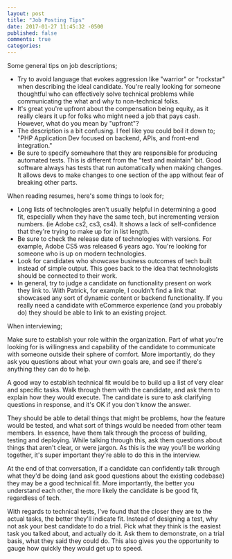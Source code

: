 ```yaml
---
layout: post
title: "Job Posting Tips"
date: 2017-01-27 11:45:32 -0500
published: false
comments: true
categories:
---
```


Some general tips on job descriptions;

 - Try to avoid language that evokes aggression like "warrior" or "rockstar" when describing the ideal candidate. You're really looking for someone thoughtful who can effectively solve technical problems while communicating the what and why to non-technical folks.
 - It's great you're upfront about the compensation being equity, as it really clears it up for folks who might need a job that pays cash. However, what do you mean by "upfront"?
 - The description is a bit confusing. I feel like you could boil it down to; "PHP Application Dev focused on backend, APIs, and front-end integration."
 - Be sure to specify somewhere that they are responsible for producing automated tests. This is different from the "test and maintain" bit. Good software always has tests that run automatically when making changes. It allows devs to make changes to one section of the app without fear of breaking other parts.

When reading resumes, here's some things to look for;

 - Long lists of technologies aren't usually helpful in determining a good fit, especially when they have the same tech, but incrementing version numbers. (ie Adobe cs2, cs3, cs4). It shows a lack of self-confidence that they're trying to make up for in list length.
 - Be sure to check the release date of technologies with versions. For example, Adobe CS5 was released 6 years ago. You're looking for someone who is up on modern technologies.
 - Look for candidates who showcase business outcomes of tech built instead of
 simple output. This goes back to the idea that technologists should be connected to their work.
 - In general, try to judge a candidate on functionality present on work they link to. With Patrick, for example, I couldn't find a link that showcased any sort of dynamic content or backend functionality. If you really need a candidate with eCommerce experience (and you probably do) they should be able to link to an existing project.

When interviewing;

Make sure to establish your role within the organization. Part of what you're
looking for is willingness and capability of the candidate to communicate with
someone outside their sphere of comfort. More importantly, do they ask you
questions about what your own goals are, and see if there's anything they can do
to help.

A good way to establish technical fit would be to build up a list of very clear
and specific tasks. Walk through them with the candidate, and ask them to
explain how they would execute. The candidate is sure to ask clarifying
questions in response, and it's OK if you don't know the answer.


 They should be able to detail things that might be problems, how the
 feature would be tested, and what sort of things would be needed from other team members. In essence, have them talk through the process of building, testing and deploying. While talking through this, ask them questions about things that aren't clear, or were jargon. As this is the way you'll be working together, it's super important they're able to do this in the interview.

 At the end of that conversation, if a candidate can confidently talk through what they'd be doing (and ask good questions about the existing codebase) they may be a good technical fit. More importantly, the better you understand each other, the more likely the candidate is be good fit, regardless of tech.

 With regards to technical tests, I've found that the closer they are to the actual tasks, the better they'll indicate fit. Instead of designing a test, why not ask your best candidate to do a trial. Pick what they think is the easiest task you talked about, and actually do it. Ask them to demonstrate, on a trial basis, what they said they could do. This also gives you the opportunity to gauge how quickly they would get up to speed.







